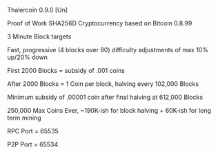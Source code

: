 Thalercoin 0.9.0 [Un]

Proof of Work SHA256D Cryptocurrency based on Bitcoin 0.8.99

3 Minute Block targets 

Fast, progressive (4 blocks over 80) difficulty adjustments of max 10% up/20% down

First 2000 Blocks = subsidy of .001 coins

After 2000 Blocks = 1 Coin per block, halving every 102,000 Blocks

Minimum subsidy of .00001 coin after final halving at 612,000 Blocks
 
250,000 Max Coins Ever, ~190K-ish for block halving + 60K-ish for long term mining

RPC Port = 65535

P2P Port = 65534

